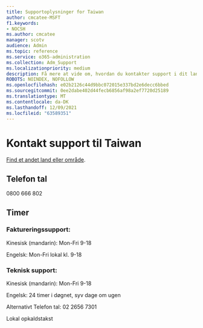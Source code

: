 ```yaml
---
title: Supportoplysninger for Taiwan
author: cmcatee-MSFT
f1.keywords:
- NOCSH
ms.author: cmcatee
manager: scotv
audience: Admin
ms.topic: reference
ms.service: o365-administration
ms.collection: Adm_Support
ms.localizationpriority: medium
description: Få mere at vide om, hvordan du kontakter support i dit land eller område.
ROBOTS: NOINDEX, NOFOLLOW
ms.openlocfilehash: e02b2126c44d9bbc072015e337bd2e6decc6bbed
ms.sourcegitcommit: 0ee2dabe402d44fecb6856af98a2ef7720d25189
ms.translationtype: MT
ms.contentlocale: da-DK
ms.lasthandoff: 12/09/2021
ms.locfileid: "63589351"
---
```

# <a name="contact-support-for-taiwan"></a>Kontakt support til Taiwan

[Find et andet land eller område](../get-help-support.md).

## <a name="phone-number"></a>Telefon tal
0800 666 802

## <a name="hours"></a>Timer
### <a name="billing-support"></a>Faktureringssupport:

Kinesisk (mandarin): Mon-Fri 9-18

Engelsk: Mon-Fri lokal kl. 9-18

### <a name="technical-support"></a>Teknisk support:

Kinesisk (mandarin): Mon-Fri 9-18

Engelsk: 24 timer i døgnet, syv dage om ugen

Alternativt Telefon tal: 02 2656 7301

Lokal opkaldstakst
